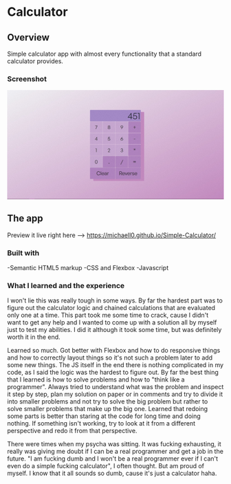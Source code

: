 # Calculator

## Overview
Simple calculator app with almost every functionality that a standard calculator provides.

### Screenshot
![](screenshot.jpg)

## The app
Preview it live right here --> https://michaell0.github.io/Simple-Calculator/

### Built with
-Semantic HTML5 markup
-CSS and Flexbox
-Javascript

### What I learned and the experience
I won't lie this was really tough in some ways. By far the hardest part was to figure out the calculator logic and chained calculations that are evaluated only one at a time. This part took me some time to crack, cause I didn't want to get any help and I wanted to come up with a solution all by myself just to test my abilities. I did it although it took some time, but was definitely worth it in the end.

Learned so much. Got better with Flexbox and how to do responsive things and how to correctly layout things so it's not such a problem later to add some new things. The JS itself in the end there is nothing complicated in my code, as I said the logic was the hardest to figure out. By far the best thing that I learned is how to solve problems and how to "think like a programmer". Always tried to understand what was the problem and inspect it step by step, plan my solution on paper or in comments and try to divide it into smaller problems and not try to solve the big problem but rather to solve smaller problems that make up the big one. Learned that redoing some parts is better than staring at the code for long time and doing nothing. If something isn't working, try to look at it from a different perspective and redo it from that perspective.

There were times when my psycha was sitting. It was fucking exhausting, it really was giving me doubt if I can be a real programmer and get a job in the future. "I am fucking dumb and I won't be a real programmer ever if I can't even do a simple fucking calculator", I often thought. But am proud of myself. I know that it all sounds so dumb, cause it's just a calculator haha. 
